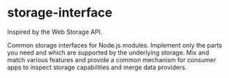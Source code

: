 storage-interface
=================
Inspired by the Web Storage API.

Common storage interfaces for Node.js modules.  Implement only the parts you
need and which are supported by the underlying storage.  Mix and match various
features and provide a common mechanism for consumer apps to inspect storage
capabilities and merge data providers.
